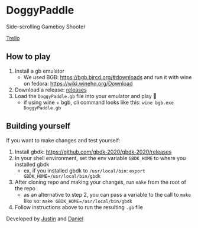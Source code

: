 # DoggyPaddle
Side-scrolling Gameboy Shooter

[Trello](https://trello.com/b/Z3gkgyFD/doggypaddle)

## How to play
1. Install a gb emulator
    + We used BGB: https://bgb.bircd.org/#downloads and run it with wine on fedora: https://wiki.winehq.org/Download
2. Download a release: [releases](https://github.com/justinorringer/DoggyPaddle/releases)
3. Load the `DoggyPaddle.gb` file into your emulator and play 🤠
    + if using wine + bgb, cli command looks like this: `wine bgb.exe DoggyPaddle.gb`

## Building yourself
If you want to make changes and test yourself:
1. Install gbdk: https://github.com/gbdk-2020/gbdk-2020/releases
2. In your shell environment, set the env variable `GBDK_HOME` to where you installed gbdk
    + ex, if you installed gbdk to `/usr/local/bin`: `export GBDK_HOME=/usr/local/bin/gbdk`
4. After cloning repo and making your changes, run `make` from the root of the repo
    + as an alternative to step 2, you can pass a variable to the call to `make` like so: `make GBDK_HOME=/usr/local/bin/gbdk`
6. Follow instructions above to run the resulting `.gb` file


Developed by [Justin](https://github.com/justinorringer) and [Daniel](https://github.com/dagbay-rh)
